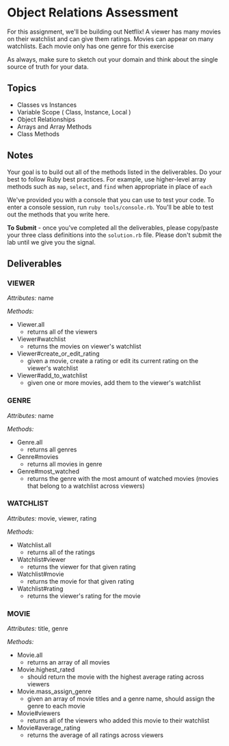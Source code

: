 # Object Relations Assessment

For this assignment, we'll be building out Netflix! A viewer has many movies on their watchlist and can give them ratings. Movies can appear on many watchlists. Each movie only has one genre for this exercise

As always, make sure to sketch out your domain and think about the single source of truth for your data.

## Topics

+ Classes vs Instances
+ Variable Scope ( Class, Instance, Local )
+ Object Relationships
+ Arrays and Array Methods
+ Class Methods

## Notes

Your goal is to build out all of the methods listed in the deliverables. Do your best to follow Ruby best practices. For example, use higher-level array methods such as `map`, `select`, and `find` when appropriate in place of `each`

We've provided you with a console that you can use to test your code. To enter a console session, run `ruby tools/console.rb`. You'll be able to test out the methods that you write here.

**To Submit** - once you've completed all the deliverables, please copy/paste your three class definitions into the `solution.rb` file. Please don't submit the lab until we give you the signal.

## Deliverables

### VIEWER
*Attributes:* name

*Methods:*
+ Viewer.all
  + returns all of the viewers
+ Viewer#watchlist
  + returns the movies on viewer's watchlist
+ Viewer#create_or_edit_rating
  + given a movie, create a rating or edit its current rating on the viewer's watchlist
+ Viewer#add_to_watchlist
  + given one or more movies, add them to the viewer's watchlist

### GENRE
*Attributes:* name

*Methods:*
+ Genre.all
  + returns all genres
+ Genre#movies
  + returns all movies in genre
+ Genre#most_watched
  + returns the genre with the most amount of watched movies (movies that belong to a watchlist across viewers)

### WATCHLIST
*Attributes:* movie, viewer, rating

*Methods:*
+ Watchlist.all
  + returns all of the ratings
+ Watchlist#viewer
  + returns the viewer for that given rating
+ Watchlist#movie
  + returns the movie for that given rating
+ Watchlist#rating
  + returns the viewer's rating for the movie

### MOVIE
*Attributes:* title, genre

*Methods:*
+ Movie.all
  + returns an array of all movies
+ Movie.highest_rated
  + should return the movie with the highest average rating across viewers
+ Movie.mass_assign_genre
  + given an array of movie titles and a genre name, should assign the genre to each movie
+ Movie#viewers
  + returns all of the viewers who added this movie to their watchlist
+ Movie#average_rating
  + returns the average of all ratings across viewers

